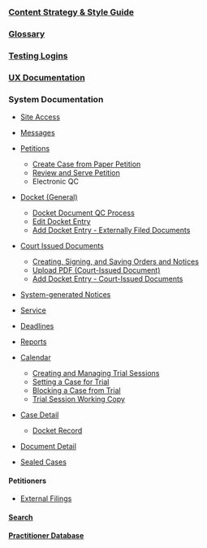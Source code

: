 ### [Content Strategy & Style Guide](./Content-Strategy-&-Style-Guide.md)

### [Glossary](./Glossary.md)

### [Testing Logins](./Testing-Logins.md)

### [UX Documentation](./UX-Documentation.md)

### System Documentation
* [Site Access](./Site-Access.md)
* [Messages](./Messages.md)
* [Petitions](./Petitions.md)
   * [Create Case from Paper Petition](./Create-Case-From-Paper-Petition.md)
   * [Review and Serve Petition](./Review0and-Serve-Petition.md)
   * Electronic QC

* [Docket (General)](./Docket-(General).md)
   * [Docket Document QC Process](./Docket-Document-QC-Process.md)
   * [Edit Docket Entry](./Edit-Docket-Record.md)
   * [Add Docket Entry - Externally Filed Documents](./Add-Docket-Entry---Externally-Filed-Documents.md)
* [Court Issued Documents](./Court-Issued-Documents.md)
   * [Creating, Signing, and Saving Orders and Notices](./Creating,-Signing,-and-Saving-Orders-and-Notices.md)   
   * [Upload PDF (Court-Issued Document)](./Upload-PDF-(Court-Issued-Document).md)
   * [Add Docket Entry - Court-Issued Documents](./Add-Docket-Entry---Court-Issued-Documents.md)
* [System-generated Notices](./System-Generated-Notices.md)
* [Service](./Service.md)
* [Deadlines](./Deadlines.md)
* [Reports](./Reports.md)
* [Calendar](./Calendar.md)
  * [Creating and Managing Trial Sessions](./Creating-and-Managing-Trial-Sessions.md)
  * [Setting a Case for Trial](./Setting-a-Case-for-Trial.md)
  * [Blocking a Case from Trial](./Blocking-a-Case-from-Trial.md)
  * [Trial Session Working Copy ](./Trial-Session-Working-Copy.md)

* [Case Detail](./Case-Detail.md)
  * [Docket Record](./Docket-Record.md)

* [Document Detail](./Document-Detail.md)
* [Sealed Cases](./Sealed-Cases.md)
#### Petitioners
* [External Filings](./External-Filings.md)

#### [Search](./Search.md)

#### [Practitioner Database](./Practitioner-Database.md)
